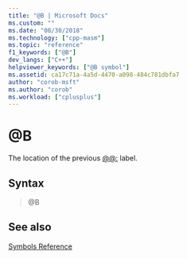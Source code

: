 ```yaml
---
title: "@B | Microsoft Docs"
ms.custom: ""
ms.date: "08/30/2018"
ms.technology: ["cpp-masm"]
ms.topic: "reference"
f1_keywords: ["@B"]
dev_langs: ["C++"]
helpviewer_keywords: ["@B symbol"]
ms.assetid: ca17c71a-4a5d-4470-a098-484c781dbfa7
author: "corob-msft"
ms.author: "corob"
ms.workload: ["cplusplus"]
---
```

# @B

The location of the previous [@@:](../../assembler/masm/at-at.md) label.

## Syntax

> @B

## See also

[Symbols Reference](../../assembler/masm/symbols-reference.md)<br/>